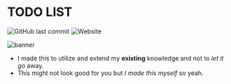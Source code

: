 # TODO LIST

![GitHub last commit](https://img.shields.io/github/last-commit/Jiseeeh/svelte-todo?logo=github&style=plastic) ![Website](https://img.shields.io/website?logo=svelte&up_message=up%20and%20running&url=https%3A%2F%2Fjiseeeh.github.io%2Fsvelte-todo%2F)

![banner](https://raw.githubusercontent.com/doggo-qt/RPS/master/images/Practice.png)

- I made this to utilize and extend my **existing** knowledge and not to *let it go* away.
- This might not look good for you but *I made this myself* so yeah.
